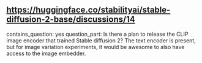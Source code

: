 ## https://huggingface.co/stabilityai/stable-diffusion-2-base/discussions/14

contains_question: yes
question_part: Is there a plan to release the CLIP image encoder that trained Stable diffusion 2? The text encoder is present, but for image variation experiments, it would be awesome to also have access to the image embedder.